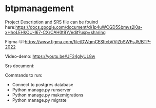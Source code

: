 # btpmanagement

Project Description and SRS file can be fouind here:https://docs.google.com/document/d/1p4uWCGD5Sbmvs2l0s-xHhoLEHkOU-I67-CXrCAH0t8Y/edit?usp=sharing

Figma-UI:https://www.figma.com/file/DWqmCESItcbVVjZbSWFsJ5/BTP-2022

Video-demo: https://youtu.be/UF34gIyUL8w

Srs document: 


Commands to run:
- Connect to postgres database
- Python manage.py runserver
- Python manage.py makemigrations
- Python manage.py migrate
